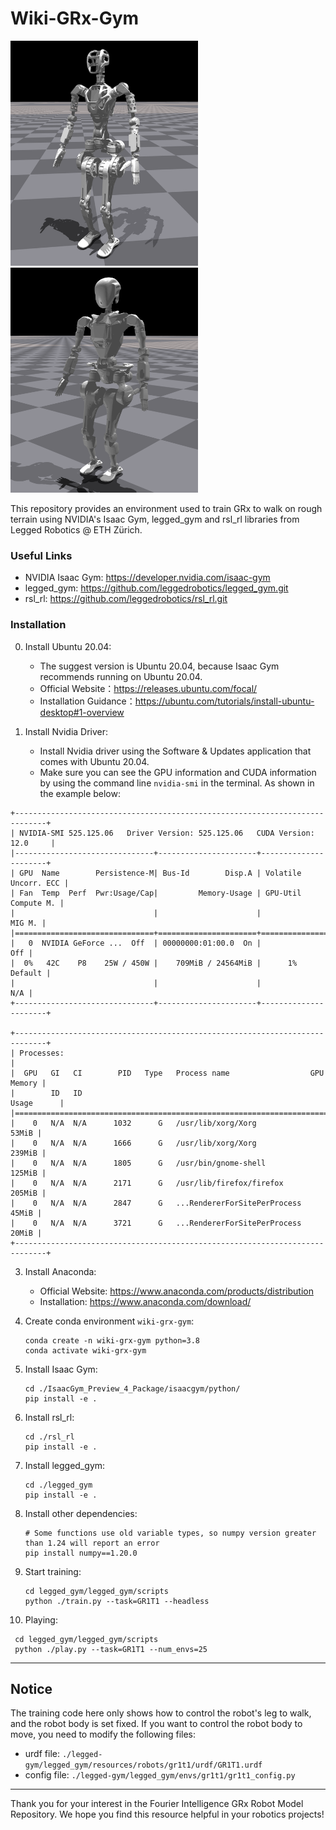 # Wiki-GRx-Gym

<img src="./pictures/gr1t1_gym.png" width="300" height="360" />
<img src="./pictures/gr1t2_gym.png" width="300" height="360" />


This repository provides an environment used to train GRx to walk on rough terrain using NVIDIA's Isaac Gym, legged_gym and rsl_rl libraries from Legged Robotics @ ETH Zürich.

### Useful Links

* NVIDIA Isaac Gym: https://developer.nvidia.com/isaac-gym
* legged_gym: https://github.com/leggedrobotics/legged_gym.git
* rsl_rl: https://github.com/leggedrobotics/rsl_rl.git

### Installation

0. Install Ubuntu 20.04:
    - The suggest version is Ubuntu 20.04, because Isaac Gym recommends running on Ubuntu 20.04.
    - Official Website：https://releases.ubuntu.com/focal/
    - Installation Guidance：https://ubuntu.com/tutorials/install-ubuntu-desktop#1-overview

1. Install Nvidia Driver:
    - Install Nvidia driver using the Software & Updates application that comes with Ubuntu 20.04.
    - Make sure you can see the GPU information and CUDA information by using the command line `nvidia-smi` in the terminal. As shown in the example below:

```
+-----------------------------------------------------------------------------+
| NVIDIA-SMI 525.125.06   Driver Version: 525.125.06   CUDA Version: 12.0     |
|-------------------------------+----------------------+----------------------+
| GPU  Name        Persistence-M| Bus-Id        Disp.A | Volatile Uncorr. ECC |
| Fan  Temp  Perf  Pwr:Usage/Cap|         Memory-Usage | GPU-Util  Compute M. |
|                               |                      |               MIG M. |
|===============================+======================+======================|
|   0  NVIDIA GeForce ...  Off  | 00000000:01:00.0  On |                  Off |
|  0%   42C    P8    25W / 450W |    709MiB / 24564MiB |      1%      Default |
|                               |                      |                  N/A |
+-------------------------------+----------------------+----------------------+
                                                                      
+-----------------------------------------------------------------------------+
| Processes:                                                                  |
|  GPU   GI   CI        PID   Type   Process name                  GPU Memory |
|        ID   ID                                                   Usage      |
|=============================================================================|
|    0   N/A  N/A      1032      G   /usr/lib/xorg/Xorg                 53MiB |
|    0   N/A  N/A      1666      G   /usr/lib/xorg/Xorg                239MiB |
|    0   N/A  N/A      1805      G   /usr/bin/gnome-shell              125MiB |
|    0   N/A  N/A      2171      G   /usr/lib/firefox/firefox          205MiB |
|    0   N/A  N/A      2847      G   ...RendererForSitePerProcess       45MiB |
|    0   N/A  N/A      3721      G   ...RendererForSitePerProcess       20MiB |
+-----------------------------------------------------------------------------+
```

3. Install Anaconda:
    - Official Website: https://www.anaconda.com/products/distribution
    - Installation: https://www.anaconda.com/download/

4. Create conda environment `wiki-grx-gym`:
    ```
    conda create -n wiki-grx-gym python=3.8
    conda activate wiki-grx-gym
    ```

5. Install Isaac Gym:
    ```
    cd ./IsaacGym_Preview_4_Package/isaacgym/python/
    pip install -e .
    ```

6. Install rsl_rl:
    ```
    cd ./rsl_rl
    pip install -e .
    ```

7. Install legged_gym:
    ```
    cd ./legged_gym
    pip install -e .
    ```

8. Install other dependencies:
    ```
   # Some functions use old variable types, so numpy version greater than 1.24 will report an error
    pip install numpy==1.20.0
    ```

9. Start training:
    ```
    cd legged_gym/legged_gym/scripts
    python ./train.py --task=GR1T1 --headless
    ```

10. Playing:
   ```
    cd legged_gym/legged_gym/scripts
    python ./play.py --task=GR1T1 --num_envs=25
   ```

---

## Notice

The training code here only shows how to control the robot's leg to walk, and the robot body is set fixed.
If you want to control the robot body to move, you need to modify the following files:

- urdf file: `./legged-gym/legged_gym/resources/robots/gr1t1/urdf/GR1T1.urdf`
- config file: `./legged-gym/legged_gym/envs/gr1t1/gr1t1_config.py`

---

Thank you for your interest in the Fourier Intelligence GRx Robot Model Repository.
We hope you find this resource helpful in your robotics projects!